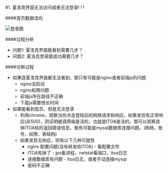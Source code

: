 















#1. 夏洛克界面无法访问或者无法登录! ! !























####首页数据流向

![登录图](/Users/jackyyin/Documents/logon/logon.001.jpeg)



####过程分析
+ 问题1: 夏洛克界面能看到需要几步？
+ 问题2: 夏洛克登录能成功需要几步？







####诊断过程
+ 如果连夏洛克界面都无法看到，那只有可能是nginx或者前端js的问题
    + nginx没启动
    + nginx权限问题
    + 前端js所在路径不正确
    + 下载js需要很长时间
+ 如果能看到首页，但是无法登录
    + 利用chrome，观察当你点击登陆后的网络请求和响应，如果发现有正常响应(非500)，则证明被调用端是活的，也就是ITOA是活的，那可以观察具体ITOA给的返回错误信息，极有可能是mysql数据库连接问题。(网络，账号，权限，表结构)
    + 如果发现无响应，则有以下几种可能性
        + nginx 配置问题(没有转发给ITOA) - 看配置文件
        + ITOA死掉了 - jps看进程，netstat看端口，itoa日志
        + 连接数据库有问题 - itoa日志，或者手动连接mysql
        + 密码不正确

